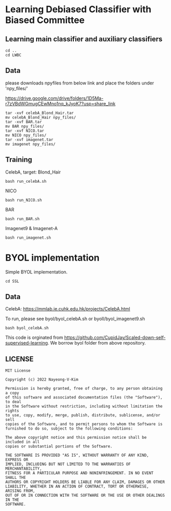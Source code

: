 # Learning Debiased Classifier with Biased Committee

## Learning main classifier and auxiliary classifiers
```
cd ..
cd LWBC
```

## Data
please downloads npyfiles from  below link and place the folders under 'npy_files/' 

https://drive.google.com/drive/folders/1D5Ma-r7zVBdWGmugCEwMno1nq_kJyoK7?usp=share_link

```
tar -xvf celebA_Blond_Hair.tar
mv celebA_Blond_Hair npy_files/
tar -xvf BAR.tar
mv BAR npy_files/
tar -xvf NICO.tar
mv NICO npy_files/
tar -xvf imagenet.tar
mv imagenet npy_files/
```

## Training
CelebA, target: Blond_Hair
```
bash run_celebA.sh
```
NICO
```
bash run_NICO.sh
```
BAR
```
bash run_BAR.sh
```
Imagenet9 & Imagenet-A
```
bash run_imagenet.sh
```



# BYOL implementation
Simple BYOL implementation.
```
cd SSL
```

## Data 
CelebA: https://mmlab.ie.cuhk.edu.hk/projects/CelebA.html


To run, please see byol/byol_celebA.sh or byoll/byol_imagenet9.sh
```
bash byol_celebA.sh
```

This code is orginated from https://github.com/CupidJay/Scaled-down-self-supervised-learning.
We borrow byol folder from above repository.



## LICENSE
```
MIT License

Copyright (c) 2022 Nayeong-V-Kim

Permission is hereby granted, free of charge, to any person obtaining a copy
of this software and associated documentation files (the "Software"), to deal
in the Software without restriction, including without limitation the rights
to use, copy, modify, merge, publish, distribute, sublicense, and/or sell
copies of the Software, and to permit persons to whom the Software is
furnished to do so, subject to the following conditions:

The above copyright notice and this permission notice shall be included in all
copies or substantial portions of the Software.

THE SOFTWARE IS PROVIDED "AS IS", WITHOUT WARRANTY OF ANY KIND, EXPRESS OR
IMPLIED, INCLUDING BUT NOT LIMITED TO THE WARRANTIES OF MERCHANTABILITY,
FITNESS FOR A PARTICULAR PURPOSE AND NONINFRINGEMENT. IN NO EVENT SHALL THE
AUTHORS OR COPYRIGHT HOLDERS BE LIABLE FOR ANY CLAIM, DAMAGES OR OTHER
LIABILITY, WHETHER IN AN ACTION OF CONTRACT, TORT OR OTHERWISE, ARISING FROM,
OUT OF OR IN CONNECTION WITH THE SOFTWARE OR THE USE OR OTHER DEALINGS IN THE
SOFTWARE.
```